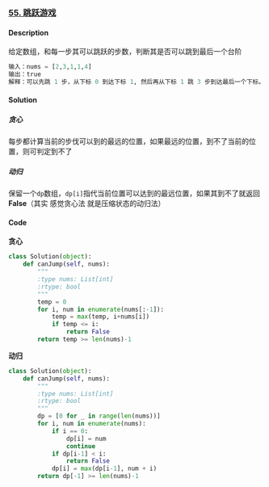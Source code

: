 ### [55. 跳跃游戏](https://leetcode-cn.com/problems/jump-game/)

#### Description

给定数组，和每一步其可以跳跃的步数，判断其是否可以跳到最后一个台阶

```python
输入：nums = [2,3,1,1,4]
输出：true
解释：可以先跳 1 步，从下标 0 到达下标 1, 然后再从下标 1 跳 3 步到达最后一个下标。
```



#### Solution

##### 贪心

每步都计算当前的步伐可以到的最远的位置，如果最远的位置，到不了当前的位置，则可判定到不了



##### 动归

保留一个`dp`数组，`dp[i]`指代当前位置可以达到的最远位置，如果其到不了就返回**False**（其实 感觉贪心法 就是压缩状态的动归法）



#### Code

**贪心**

```python
class Solution(object):
    def canJump(self, nums):
        """
        :type nums: List[int]
        :rtype: bool
        """
        temp = 0
        for i, num in enumerate(nums[:-1]):
            temp = max(temp, i+nums[i])
            if temp <= i:
                return False 
        return temp >= len(nums)-1
```



**动归**

```python
class Solution(object):
    def canJump(self, nums):
        """
        :type nums: List[int]
        :rtype: bool
        """
        dp = [0 for _ in range(len(nums))]
        for i, num in enumerate(nums):
            if i == 0:
                dp[i] = num 
                continue 
            if dp[i-1] < i:
                return False 
            dp[i] = max(dp[i-1], num + i)
        return dp[-1] >= len(nums)-1
```

